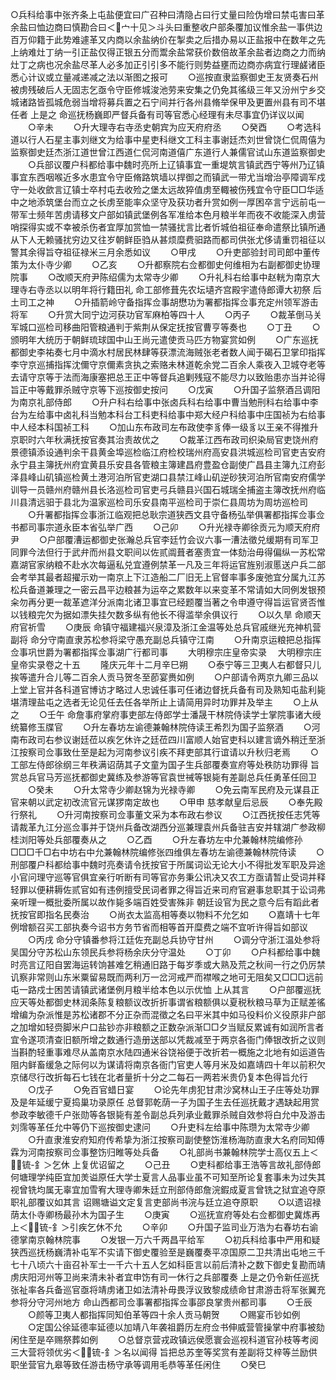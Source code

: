 <!-- { "loadSidebar": true } -->
○兵科给事中张齐条上屯盐便宜曰广召种曰清隐占曰行丈量曰险伪增曰禁屯害曰革余盐曰恤边商曰慎勘合曰＜宀十见＞斗头曰重整收户部条覆加议惟余盐一事供边百万仰籍于此势难遽革又内商以余盐纳价在掣卖之后措办易以正盐报中在数年之先上纳难灶丁纳一引正盐仅得正银五分而鬻余盐常获价数倍故革余盐者边商之力而纳灶丁之病也况余盐尽革人必多加正引引多不能行则势益壅而边商亦病宜行理鹾诸臣悉心计议或立量减递减之法以渐图之报可
　　○巡按直隶监察御史王友贤奏石州被虏残破后人无固志乞亟令守臣修城浚池劳来安集之仍免其徭级三年又汾州宁乡交城诸路皆孤城危弱当增将募兵置之石宁间并行各州县脩举保甲及更置州县有司不堪任者  上是之  命巡抚杨巍即严督兵备有司等官悉心经理有未尽事宜仍详议以闻
　　○辛未
　　○升大理寺右寺丞史朝宾为应天府府丞
　　○癸酉
　　○考选科道以行人石星主事刘继文为给事中星吏科继文工科主事谢廷杰刘世曾饶仁侃周僖为监察御史廷杰浙江道世曾江西道仁侃河南道僖广东道行人兼儒官试山东道监察御史
　　○兵部议覆户科都给事中魏时亮所上辽镇事宜一重堤筑言镇武西宁等州乃辽镇事宜东西咽喉近多水患宜令守臣脩路筑墙以捍御之而镇武一带尤当增治亭障调军戍守一处收歛言辽镇士卒村屯去收殓之堡太远故猝值虏至輙被伤残宜令守臣□□华适中之地添筑堡台而立之长虏至能率众坚守及获功者升赏如例一厚困卒言宁远前屯一带军士频年苦虏请移文户部如镇武堡例各军准给本色月粮半年而夜不收能深入虏营哨探得实或不幸被杀伤者宜厚加赏恤一禁骚扰言比者忻城伯祖征奉命遣祭比镇所通从下人无赖骚扰穷边又往岁朝鲜臣驺从甚烦糜费驲路而都司供张尤侈请重罚祖征以警其余得旨夺祖征禄米三月余悉如议
　　○甲戌
　　○升吏部验封司司郎中董传策为太仆寺少卿
　　○乙亥
　　○升都察院右佥都御史何维相为右副都御史协理院事
　　○改顺天府尹陈绍儒为太常寺少卿
　　○升礼科右给事中赵輄为南京大理寺右寺丞以以明年将行籍田礼  命工部修葺先农坛壝齐宫殿宇遣侍郎谭大初祭  后土司工之神
　　○升插箭岭守备指挥佥事胡懋功为署都指挥佥事充定州领军游击将军
　　○升赏大同宁边河获功官军麻柏等四十人
　　○丙子
　　○裁革倒马关军城口巡检司移曲阳管粮通判于紫荆从保定抚按官曹亨等奏也
　　○丁丑
　　○颁明年大统历于朝鲜琉球国中山王尚元遣使贡马匹方物宴赏如例
　　○广东巡抚都御史李祐奏七月中滴水村居民林肆等获漂流海贼张老者数人闻于碣石卫掌印指挥李守京巡捕指挥沈儞守京儞素贪执之索赂未林道乾余党二百余人乘夜入卫城夺老等去请守京等于法而海康塞把总王正中等督兵追剿残寇不能尽力以致贻患亦当并论得旨正中等戴罪杀贼守京等下巡按御史按问
　　○戊寅
　　○升国子监祭酒吕调阳为南京礼部侍郎
　　○升户科右给事中张卤兵科右给事中曹当勉刑科右给事中李台为左给事中卤礼科当勉本科台工科吏科给事中郑大经户科给事中庄国祯为右给事中人经本科国祯工科
　　○加山东布政司左布政使李豸俸一级豸以王亲不得推升京职时六年秋满抚按官奏其治责故优之
　　○裁革江西布政司织染局官吏饶州府景德镇添设通判余干县黄金埠巡检临江府检校瑞州府高安县洪城巡检司官吏吉安府永宁县主簿抚州府宜黄县乐安县各管粮主簿建昌府豊盈仓副使广昌县主簿九江府彭泽县峰山矶镇巡检黄土港河泊所官吏湖口县禁江峰山矶逆砂狭河泊所官南安府儒学训导一员赣州府赣州县长洛巡检司官吏弓兵赣县兴国石城瑞全捕盗主簿改抚州府临川县清远驲于县北为温家巡检司乐安县南平巡检司于崇仁县周坊为周坊巡检司
　　○升署都指挥佥事浙江临观把总耿宗道狭西文县守备杨弘举俱署都指挥佥事佥书都司事宗道永臣本省弘举广西
　　○己卯
　　○升光禄寺卿徐贡元为顺天府府尹
　　○户部覆漕运都御史张瀚总兵官李廷竹会议六事一漕法徵兑缓期有司军卫同罪今法但行于武弁而州县文职间以佐贰阘葺者塞责宜一体劾治毋得偏纵一苏松常嘉湖官家纳粮不赴水次每逼私兑宜遵例禁革一凡及三年将运官旌别淑慝送户兵二部会考举其最者超擢示劝一南京上下江造船二厂旧无上官督率事多废弛宜分属九江苏松兵备道兼理之一密云昌平边粮甚为运卒之累数年以来变革不常请如大同例发银预籴勿再分更一裁革遮洋分派南北诸卫事宜已经题覆当著之令申遵守得旨运官贤否惟以钱粮完欠为据如漂失挂欠数多纵有他长不得滥举余俱议行
　　○以久旱  命顺天府官祈雪
　　○庚辰  命镇守福建福兴泉漳及浙江金温等处总兵官戚继光充神机营副将  命分守南直隶苏松参将梁守愚充副总兵镇守江南
　　○升南京运粮把总指挥佥事巩世爵为署都指挥佥事湖广行都司事
　　大明穆宗庄皇帝实录
　大明穆宗庄皇帝实录卷之十五
　　隆庆元年十二月辛巳朔
　　○泰宁等三卫夷人右都督只儿挨等遣升合儿等二百余人贡马贺冬至莭宴赉如例
　　○户部请令两京九卿三品以上堂上官并各科道官博访才略过人忠诚任事可任诸边督抚兵备有司及熟知屯盐利毙堪清理盐屯之选者无论见任去任各举所止上请简用异时功罪并及举主
　　○上从之
　　○壬午  命詹事府掌府事吏部左侍郎学士潘晟干林院侍读学士掌院事诸大绶统纂修玉牒官
　　○升左春坊左谕德兼翰林院侍读王希烈为国子监祭酒
　　○河南布政司右参议谢廷莅以疾乞休许之廷莅四川富顺人始官吏科以建言谪外稍迁至浙江按察司佥事致仕至是起为河南参议引疾不拜吏部其行谊请以升秋归老焉
　　○工部左侍郎徐纲三年秩满诏荫其子文童为国子生兵部覆奏宣府等处秩防功罪得  旨赏总兵官马芳巡抚都御史冀练及参游等官袁世祴等银毙有差副总兵任勇革任回卫
　　○癸未
　　○升太常寺少卿赵锦为光禄寺卿
　　○免云南军民府及元谋县正官来朝以武定初改流官元谋猡南定故也
　　○甲申  慈孝献皇后忌辰
　　○奉先殿行祭礼
　　○升河南按察司佥事董文采为本布政右参议
　　○江西抚按任志凭等请裁革九江分巡佥事并于饶州兵备改湖西分巡兼理袁州兵备驻吉安并辖湖广参政柳桂浏阳等处兵部覆奏从之
　　○乙酉
　　○升左春坊左中允兼翰林院编修孙□□□千□右中坊右中允兼翰林院编修张四维俱左春坊左谕德兼翰林院侍读
　　○刑部覆户科都给事中魏时亮奏请令抚按官于所属词讼无论大小不得批发军职及异途小官问理守巡等官俱宜亲行听断有司等官亦务秉公讯决又农工方亟请暂止受词并释轻罪以便耕耨佐贰官如有违例擅受民词者罪之得旨近来司府官避事怠职其于讼词弗亲听理一概批委所属以故作毙多端百姓受害殊非  朝廷设官为民之意今后有蹈此者抚按官即指名民奏治
　　○尚衣太监高相等奏以物料不允乞如
　　○嘉靖十七年例增额召买工部执奏今诏书方务节省而相等首开糜费之端不宜听许得旨如部议
　　○丙戌  命分守镇番参将江廷佐充副总兵协守甘州
　　○调分守浙江温处参将吴国分守苏松山东领民兵参将杨余庆分守温处
　　○丁卯
　　○户科都给事中魏时亮言辽阳自罢海运转饷甚难乞稍通旧路于每岁季或大熟及荒之秋间一行之仍厉禁讥察非常则山东米粟留易既而两利万一岔河戒严而襟喉之地可无阻矣又□□□远前屯一路戍士困苦请镇武诸堡例月粮半给本色以示优恤  上从其言
　　○户部覆巡抚应天等处都御史林润条陈复粮额议改折折事谓省粮额俱以夏税秋粮马草为正赋差徭增编为杂派惟是苏松诸郡不分正杂而混徵之名曰平米其中如马役料价义役原非户部之加增如轻赍脚米户口盐钞亦非粮额之正数杂派渐□□夕当赋反累诚有如润所言者宜令遂项清查旧额所增之数通行造册送部以凭裁减至于两京各衙门俸银改折之议则当斟酌轻重事难尽从盖南京水陆四通米谷饶裕便于改折若一概施之北地有如运道告阻内鲜畜缓急之际何以为谋请将南京各衙门官吏人等月米及如嘉靖四十年以前积欠京储尽行改折每石七钱在北者量折十分之二每石一两若米贵仍复本色得旨允行
　　○戊子
　　○免百官蜡日宴
　　○论先年虏犯甘肃沙窝林山王子庄等处功罪及是年延缓宁夏捣巢功录原任  总督郭乾荫一子为国子生去任巡抚戴才遇缺起用赏参政李敏德千户张勋等各银毙有差令副总兵列承业戴罪杀贼自效参将白允中及游击刘霈等革任允中等仍下巡按御史逮问
　　○升吏科左给事中陈瓒为太常寺少卿
　　○升直隶淮安府知府传希挚为浙江按察司副使整饬淮杨海防直隶大名府同知傅霖为河南按察司佥事整饬归睢等处兵备
　　○礼部尚书兼翰林院学士高仪五上＜锍-釒＞乞休  上复优诏留之
　　○己丑
　　○吏科都给事王浩等言故礼部侍郎何塘理学纯臣宜加羙谥原任大学士夏言人品事业虽不可知至所论复套事未为过失其视曾铣均属无辜宜加雪宥大理寺卿朱廷立刑部侍郎詹浣鍜成夏言曾铣之狱宜追夺原职礼部覆议如其言  诏赐塘谥文定复言吏部尚书浣与廷立追夺原职
　　○以遗诏禄荫太仆寺卿杨最孙木为国子生
　　○庚寅
　　○巡抚宣府等处右佥都御史冀炼再上＜锍-釒＞引疾乞休不允
　　○辛卯
　　○升国子监司业万浩为右春坊右谕德掌南京翰林院事
　　○发银一万六千两昌平给军
　　○初兵科给事中严用和疑狭西巡抚杨巍清补屯军不实请下御史覆验至是巍覆奏平凉国原二卫共清出屯地三千七十八顷六十亩召补军士一千六十五人乞如科臣言以前后清补之数下御史复勘而靖虏庆阳河州等卫尚来清未补者宜申饬有司一休行之兵部覆奏  上是之仍令新任巡抚张祉率各兵备巡官亟将靖虏诸卫如法清补毋畏浮议致黎成绩命甘肃游击将军张翼充参将分守河州地方  命山西都司佥事署都指挥佥事邵良掌贵州都司事
　　○壬辰
　　○颜等卫夷人都指挥同知伯革等四十余人贡马朝贺
　　○赐宴币钞如例
　　○定国公徐延德率延德以加靖八年袭祖爵历左府佥书伸威营管操掌中府事被劾闲住至是卒赐祭葬如例
　　○总督京营戎政镇远侯愿寰会巡视科道官孙枝等考阅三大营将领优劣＜锍-釒＞名以闻得  旨把总苏奎等奖赏有差副将艾梓等兰励供职坐营官九皋等致任游击杨守承等调用毛恭等革任闲住
　　○癸巳
